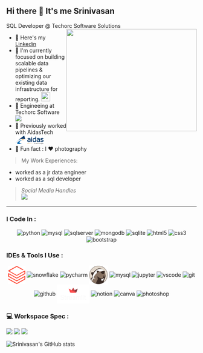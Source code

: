 ## Hi there 👋 It's me Srinivasan

SQL Developer @ Techorc Software Solutions
<img align="right" width="345" height="270" src="https://media.giphy.com/media/v1.Y2lkPWVjZjA1ZTQ3aWphOGgzYXpna3dtZHE4NG8yZXR3azJkcmRxZ3RrejQ5czFsbGpibyZlcD12MV9naWZzX3JlbGF0ZWQmY3Q9Zw/l46Cy1rHbQ92uuLXa/giphy.gif">
- 🔭 Here's my [Linkedin](https://www.linkedin.com/in/srinivasan4610/)                                                 
- 🌱 I'm currently focused on building scalable data pipelines & optimizing our existing data infrastructure for reporting. [<img height="24" width="24" src="https://static.zohocdn.com/catalyst-cdn/img/welcomeloader-b6a4057dc7.gif">](https://catalyst.zoho.com/)
- 🏢 Engineeing at Techorc Software [<img src="https://www.techorc.in/images/logo.svg" height="24">](https://www.techorc.in/)
- 🏢 Previously worked with AidasTech [<img src="https://github.com/SRlNlVASAN/SRlNlVASAN/blob/main/Resource/aidas-logo-1.png" height="24">](https://www.aidastech.com/)
- 📸 Fun fact : I ❤️ photography

> My Work Experiences: <br />
- worked as a jr data engineer
- worked as a sql developer

> *Social Media Handles* <br />
> [<img src="https://img.shields.io/badge/LinkedIn-0077B5?style=for-the-badge&logo=linkedin&logoColor=white" />](https://www.linkedin.com/in/srinivasan4610/) <br/>
---
### I Code In :

<div style="text-align: center;">
  <img src="https://img.icons8.com/color/48/000000/python.png" alt="python" style="height: 50px; vertical-align: middle;">
  <img src="https://www.mysql.com/common/logos/logo-mysql-170x115.png" alt="mysql" style="height: 51px; vertical-align: middle;">
  <img src="https://img.icons8.com/color/48/microsoft-sql-server.png" alt="sqlserver" style="height: 50px; vertical-align: middle;">
  <img src="https://img.icons8.com/color/48/000000/mongodb.png" alt="mongodb" style="height: 50px; vertical-align: middle;">
  <img src="https://cdn.iconscout.com/icon/free/png-512/free-sqlite-icon-svg-png-download-282687.png?f=webp&w=256" alt="sqlite" style="height: 50px; vertical-align: middle;">
  <img src="https://img.icons8.com/color/48/000000/html-5.png" alt="html5" style="height: 50px; vertical-align: middle;">
  <img src="https://img.icons8.com/color/48/000000/css3.png" alt="css3" style="height: 50px; vertical-align: middle;">
  <img src="https://img.icons8.com/color/48/000000/bootstrap.png" alt="bootstrap" style="height: 50px; vertical-align: middle;">
</div>

### IDEs & Tools I Use :
<div style="text-align: center;">
  <img src="https://github.com/SRlNlVASAN/SRlNlVASAN/blob/main/Resource/idF4fnHpaJ_logos.png" alt="databricks" style="height: 48px; vertical-align: middle;">
  <img src="https://registry.npmmirror.com/@lobehub/icons-static-png/latest/files/dark/snowflake-color.png" alt="snowflake" style="height: 50px; vertical-align: middle;">
  <img src="https://img.icons8.com/color/48/000000/pycharm.png" alt="pycharm" style="height: 49px; vertical-align: middle;">
  <img src="https://github.com/SRlNlVASAN/SRlNlVASAN/blob/main/Resource/DBeaver.png" alt="DBeaver" style="height: 50px; vertical-align: middle;">
  <img src="https://www.mysql.com/common/logos/logo-mysql-170x115.png" alt="mysql" style="height: 51px; vertical-align: middle;">
  <img src="https://img.icons8.com/fluency/48/jupyter.png" alt="jupyter" style="height: 50px; vertical-align: middle;">
  <img src="https://img.icons8.com/color/48/000000/visual-studio-code-2019.png" alt="vscode" style="height: 50px; vertical-align: middle;">
  <img src="https://img.icons8.com/color/50/000000/git.png" alt="git" style="height: 50px; vertical-align: middle;">
  <img src="https://github.com/user-attachments/assets/bf44cb9b-ef1f-4738-8ab0-f34dd5941cb3" alt="github" style="height: 50px; vertical-align: middle;">
  <img src="Resource/streamlit-logo-secondary-colormark-lighttext.png" alt="streamlit" style="height: 50px; vertical-align: middle;">
  <img src="https://img.icons8.com/color/480/null/notion--v1.png" alt="notion" style="height: 50px; vertical-align: middle;">
  <img src="https://uxwing.com/wp-content/themes/uxwing/download/brands-and-social-media/canva-icon.png" alt="canva" style="height: 50px; vertical-align: middle;">
  <img src="https://img.icons8.com/doodle/48/000000/adobe-photoshop.png" alt="photoshop" style="height: 50px; vertical-align: middle;">
</div>

### 💻 Workspace Spec :
<img height="30" src="https://img.shields.io/badge/MSI-GL63_9RCX-ED1C24?style=for-the-badge&logo=msi&logoColor=white"/> <img height="30" src="https://img.shields.io/badge/NVIDIA-GTX_1050ti-76B900?style=for-the-badge&logo=nvidia&logoColor=white"/> <img height="30" src="https://img.shields.io/badge/Intel-Corei5_9300H-ED1C24?style=for-the-badge&logo=intel&logoColor=white"/> 

![Srinivasan's GitHub stats](https://github-readme-stats.vercel.app/api?username=SRlNlVASAN&theme=dark&show_icons=true&&hide=issues,contribs)
